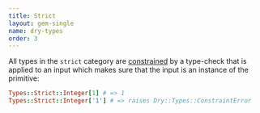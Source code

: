 ```yaml
---
title: Strict
layout: gem-single
name: dry-types
order: 3
---
```


All types in the `strict` category are [constrained](docs::constraints) by a type-check that is applied to an input which makes sure that the input is an instance of the primitive:

``` ruby
Types::Strict::Integer[1] # => 1
Types::Strict::Integer['1'] # => raises Dry::Types::ConstraintError
```

